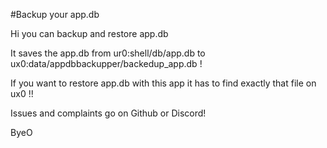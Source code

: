 #Backup your app.db


Hi you can backup and restore app.db

It saves the app.db from ur0:shell/db/app.db to ux0:data/appdbbackupper/backedup_app.db !

If you want to restore app.db with this app it has to find exactly that file on ux0 !!



Issues and complaints go on Github or Discord!

ByeO
